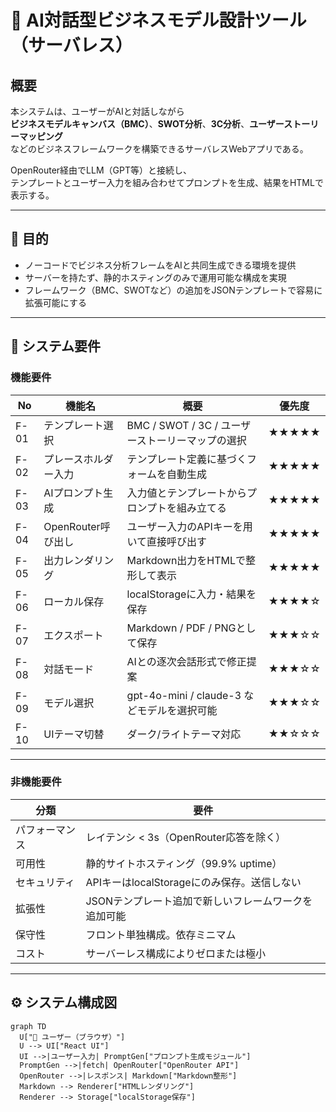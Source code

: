 # 🧠 AI対話型ビジネスモデル設計ツール（サーバレス）

## 概要

本システムは、ユーザーがAIと対話しながら  
**ビジネスモデルキャンバス（BMC）**、**SWOT分析**、**3C分析**、**ユーザーストーリーマッピング**  
などのビジネスフレームワークを構築できるサーバレスWebアプリである。

OpenRouter経由でLLM（GPT等）と接続し、  
テンプレートとユーザー入力を組み合わせてプロンプトを生成、結果をHTMLで表示する。

---

## 🎯 目的

- ノーコードでビジネス分析フレームをAIと共同生成できる環境を提供  
- サーバーを持たず、静的ホスティングのみで運用可能な構成を実現  
- フレームワーク（BMC、SWOTなど）の追加をJSONテンプレートで容易に拡張可能にする  

---

## 🧩 システム要件

### 機能要件

| No | 機能名 | 概要 | 優先度 |
|----|--------|------|--------|
| F-01 | テンプレート選択 | BMC / SWOT / 3C / ユーザーストーリーマップの選択 | ★★★★★ |
| F-02 | プレースホルダー入力 | テンプレート定義に基づくフォームを自動生成 | ★★★★★ |
| F-03 | AIプロンプト生成 | 入力値とテンプレートからプロンプトを組み立てる | ★★★★★ |
| F-04 | OpenRouter呼び出し | ユーザー入力のAPIキーを用いて直接呼び出す | ★★★★★ |
| F-05 | 出力レンダリング | Markdown出力をHTMLで整形して表示 | ★★★★★ |
| F-06 | ローカル保存 | localStorageに入力・結果を保存 | ★★★★☆ |
| F-07 | エクスポート | Markdown / PDF / PNGとして保存 | ★★★☆☆ |
| F-08 | 対話モード | AIとの逐次会話形式で修正提案 | ★★★☆☆ |
| F-09 | モデル選択 | gpt-4o-mini / claude-3 などモデルを選択可能 | ★★★☆☆ |
| F-10 | UIテーマ切替 | ダーク/ライトテーマ対応 | ★★☆☆☆ |

---

### 非機能要件

| 分類 | 要件 |
|------|------|
| パフォーマンス | レイテンシ < 3s（OpenRouter応答を除く） |
| 可用性 | 静的サイトホスティング（99.9% uptime） |
| セキュリティ | APIキーはlocalStorageにのみ保存。送信しない |
| 拡張性 | JSONテンプレート追加で新しいフレームワークを追加可能 |
| 保守性 | フロント単独構成。依存ミニマム |
| コスト | サーバーレス構成によりゼロまたは極小 |

---

## ⚙️ システム構成図

```mermaid
graph TD
  U["👤 ユーザー（ブラウザ）"]
  U --> UI["React UI"]
  UI -->|ユーザー入力| PromptGen["プロンプト生成モジュール"]
  PromptGen -->|fetch| OpenRouter["OpenRouter API"]
  OpenRouter -->|レスポンス| Markdown["Markdown整形"]
  Markdown --> Renderer["HTMLレンダリング"]
  Renderer --> Storage["localStorage保存"]
